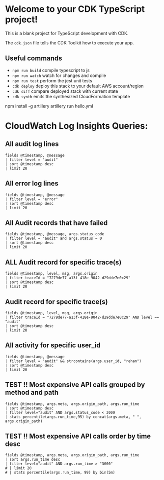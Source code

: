 # Welcome to your CDK TypeScript project!

This is a blank project for TypeScript development with CDK.

The `cdk.json` file tells the CDK Toolkit how to execute your app.

## Useful commands

 * `npm run build`   compile typescript to js
 * `npm run watch`   watch for changes and compile
 * `npm run test`    perform the jest unit tests
 * `cdk deploy`      deploy this stack to your default AWS account/region
 * `cdk diff`        compare deployed stack with current state
 * `cdk synth`       emits the synthesized CloudFormation template


npm install -g artillery
artillery run hello.yml


# CloudWatch Log Insights Queries: 

## All audit log lines
```
fields @timestamp, @message
| filter level = "audit" 
| sort @timestamp desc
| limit 20
```

## All error log lines 
```
fields @timestamp, @message
| filter level = "error" 
| sort @timestamp desc
| limit 20
```

## All Audit records that have failed
```
fields @timestamp, @message, args.status_code
| filter level = "audit" and args.status = 0
| sort @timestamp desc
| limit 20
```

## ALL Audit record for specific trace(s)
```
fields @timestamp, level, msg, args.origin
| filter traceId = "7279de77-a13f-418e-9042-d29dde7e0c29"
| sort @timestamp desc
| limit 20
```

## Audit record for specific trace(s)
```
fields @timestamp, level, msg, args.origin
| filter traceId = "7279de77-a13f-418e-9042-d29dde7e0c29" AND level == "audit"
| sort @timestamp desc
| limit 20
```

## All activity for specific user_id
```
fields @timestamp, @message
| filter level = "audit" && strcontains(args.user_id, "rehan") 
| sort @timestamp desc
| limit 20
```

## TEST !! Most expensive API calls grouped by method and path
```
fields @timestamp, args.meta, args.origin_path, args.run_time
| sort @timestamp desc
| filter level="audit" AND args.status_code < 3000
| stats percentile(args.run_time,95) by concat(args.meta, " ", args.origin_path)
```

## TEST !! Most expensive API calls order by time desc
```
fields @timestamp, args.meta, args.origin_path, args.run_time
| sort args.run_time desc
| filter level="audit" AND args.run_time > "3000"
# | limit 20
# | stats percentile(args.run_time, 99) by bin(5m)
```